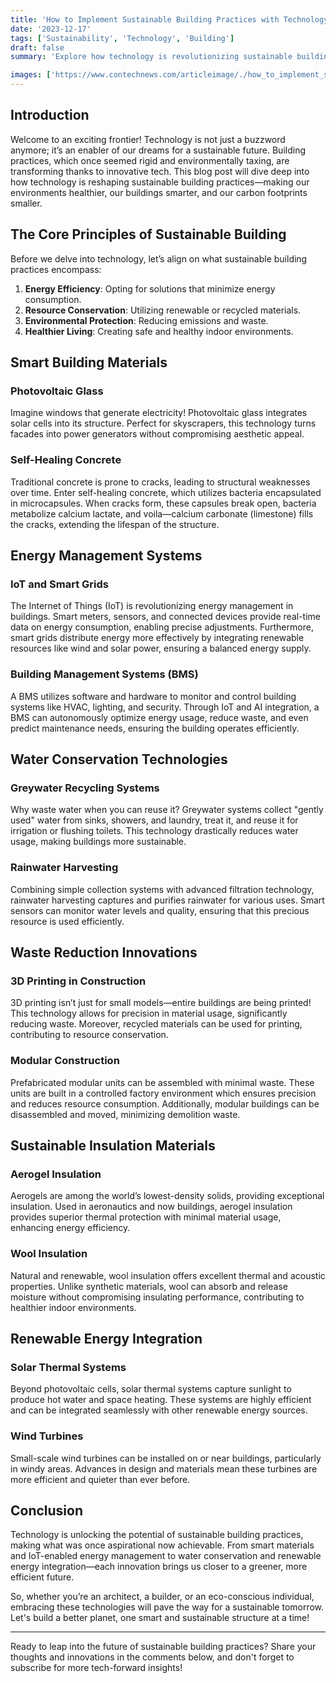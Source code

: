 ```yaml
---
title: 'How to Implement Sustainable Building Practices with Technology'
date: '2023-12-17'
tags: ['Sustainability', 'Technology', 'Building']
draft: false
summary: 'Explore how technology is revolutionizing sustainable building practices, making our world greener and smarter.'

images: ['https://www.contechnews.com/articleimage/./how_to_implement_sustainable_building_practices_with_technology.webp']
---
```


## Introduction

Welcome to an exciting frontier! Technology is not just a buzzword anymore; it’s an enabler of our dreams for a sustainable future. Building practices, which once seemed rigid and environmentally taxing, are transforming thanks to innovative tech. This blog post will dive deep into how technology is reshaping sustainable building practices—making our environments healthier, our buildings smarter, and our carbon footprints smaller.

## The Core Principles of Sustainable Building

Before we delve into technology, let’s align on what sustainable building practices encompass:
1. **Energy Efficiency**: Opting for solutions that minimize energy consumption.
2. **Resource Conservation**: Utilizing renewable or recycled materials.
3. **Environmental Protection**: Reducing emissions and waste.
4. **Healthier Living**: Creating safe and healthy indoor environments.

## Smart Building Materials

### Photovoltaic Glass

Imagine windows that generate electricity! Photovoltaic glass integrates solar cells into its structure. Perfect for skyscrapers, this technology turns facades into power generators without compromising aesthetic appeal.

### Self-Healing Concrete

Traditional concrete is prone to cracks, leading to structural weaknesses over time. Enter self-healing concrete, which utilizes bacteria encapsulated in microcapsules. When cracks form, these capsules break open, bacteria metabolize calcium lactate, and voila—calcium carbonate (limestone) fills the cracks, extending the lifespan of the structure.

## Energy Management Systems

### IoT and Smart Grids

The Internet of Things (IoT) is revolutionizing energy management in buildings. Smart meters, sensors, and connected devices provide real-time data on energy consumption, enabling precise adjustments. Furthermore, smart grids distribute energy more effectively by integrating renewable resources like wind and solar power, ensuring a balanced energy supply.

### Building Management Systems (BMS)

A BMS utilizes software and hardware to monitor and control building systems like HVAC, lighting, and security. Through IoT and AI integration, a BMS can autonomously optimize energy usage, reduce waste, and even predict maintenance needs, ensuring the building operates efficiently.

## Water Conservation Technologies

### Greywater Recycling Systems

Why waste water when you can reuse it? Greywater systems collect "gently used" water from sinks, showers, and laundry, treat it, and reuse it for irrigation or flushing toilets. This technology drastically reduces water usage, making buildings more sustainable.

### Rainwater Harvesting

Combining simple collection systems with advanced filtration technology, rainwater harvesting captures and purifies rainwater for various uses. Smart sensors can monitor water levels and quality, ensuring that this precious resource is used efficiently.

## Waste Reduction Innovations

### 3D Printing in Construction

3D printing isn’t just for small models—entire buildings are being printed! This technology allows for precision in material usage, significantly reducing waste. Moreover, recycled materials can be used for printing, contributing to resource conservation.

### Modular Construction

Prefabricated modular units can be assembled with minimal waste. These units are built in a controlled factory environment which ensures precision and reduces resource consumption. Additionally, modular buildings can be disassembled and moved, minimizing demolition waste.

## Sustainable Insulation Materials

### Aerogel Insulation

Aerogels are among the world’s lowest-density solids, providing exceptional insulation. Used in aeronautics and now buildings, aerogel insulation provides superior thermal protection with minimal material usage, enhancing energy efficiency.

### Wool Insulation

Natural and renewable, wool insulation offers excellent thermal and acoustic properties. Unlike synthetic materials, wool can absorb and release moisture without compromising insulating performance, contributing to healthier indoor environments.

## Renewable Energy Integration

### Solar Thermal Systems

Beyond photovoltaic cells, solar thermal systems capture sunlight to produce hot water and space heating. These systems are highly efficient and can be integrated seamlessly with other renewable energy sources.

### Wind Turbines

Small-scale wind turbines can be installed on or near buildings, particularly in windy areas. Advances in design and materials mean these turbines are more efficient and quieter than ever before.

## Conclusion

Technology is unlocking the potential of sustainable building practices, making what was once aspirational now achievable. From smart materials and IoT-enabled energy management to water conservation and renewable energy integration—each innovation brings us closer to a greener, more efficient future.

So, whether you’re an architect, a builder, or an eco-conscious individual, embracing these technologies will pave the way for a sustainable tomorrow. Let's build a better planet, one smart and sustainable structure at a time!

---

Ready to leap into the future of sustainable building practices? Share your thoughts and innovations in the comments below, and don't forget to subscribe for more tech-forward insights!